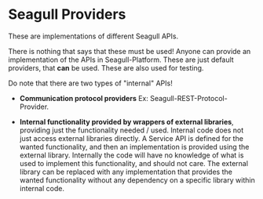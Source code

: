 # Seagull Providers

These are implementations of different Seagull APIs.

There is nothing that says that these must be used! Anyone can provide an
implementation of the APIs in Seagull-Platform. These are just default providers,
that **can** be used. These are also used for testing. 

Do note that there are two types of "internal" APIs!

- **Communication protocol providers**  Ex: Seagull-REST-Protocol-Provider.

- **Internal functionality provided by wrappers of external libraries**, providing just the functionality needed / used. Internal code does not just access external libraries directly. A Service API is defined for the wanted functionality, and then an implementation is provided using the external library. Internally the code will have no knowledge of what is used to implement this functionality, and should not care. The external library can be replaced with any implementation that provides the wanted functionality without any dependency on a specific library within internal code.    
